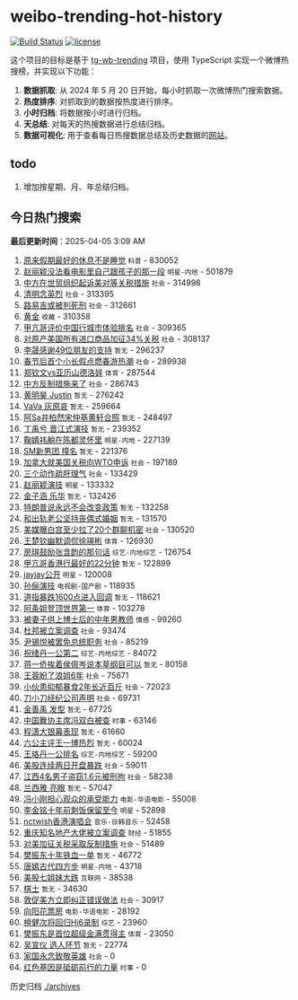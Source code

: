 # weibo-trending-hot-history

[![Build Status](https://github.com/lxw15337674/weibo-trending-hot-history/actions/workflows/nodejs.yml/badge.svg)](https://github.com/lxw15337674/weibo-trending-hot-history/actions)
[![license](https://img.shields.io/github/license/lxw15337674/weibo-trending-hot-history)](https://github.com/lxw15337674/weibo-trending-hot-history/blob/master/LICENSE)


这个项目的目标是基于 [tg-wb-trending](https://github.com/xiadd/tg-wb-trending) 项目，使用 TypeScript 实现一个微博热搜榜，并实现以下功能：

1. **数据抓取**: 从 2024 年 5 月 20 日开始，每小时抓取一次微博热门搜索数据。
2. **热度排序**: 对抓取到的数据按热度进行排序。
3. **小时归档**: 将数据按小时进行归档。
4. **天总结**: 对每天的热搜数据进行总结归档。
5. **数据可视化**: 用于查看每日热搜数据总结及历史数据的[网站](https://weibo-trending-hot-history.vercel.app/)。

## todo

1. 增加按星期、月、年总结归档。



## 今日热门搜索




































































































































































































































































































































































































































































































































































































































































































































































































































































































































































































































































































































































































































































































































































































































































































































































































































































































































































































































































































































































































































































































































































































































































































































































































































































































































































































































































































































































































































































































































































































































































































































































































































































































































































































































































































































































































































































































































































































































































































































































































































































































































































































































































































































































































































































































































































































































































































































































































































































































































































































































































































































































































































































































































































































































































































































































































































































































































































































































































































































































































































































































































































































































































































































































































































































































































































































































































































































































































































































































































































































































































































































































































































































































































































































































































































































<!-- BEGIN -->

**最后更新时间**：2025-04-05 3:09 AM
1. [原来假期最好的休息不是睡觉](https://m.weibo.cn/search?containerid=100103type%3D1%26t%3D10%26q%3D%23%E5%8E%9F%E6%9D%A5%E5%81%87%E6%9C%9F%E6%9C%80%E5%A5%BD%E7%9A%84%E4%BC%91%E6%81%AF%E4%B8%8D%E6%98%AF%E7%9D%A1%E8%A7%89%23&stream_entry_id=31&isnewpage=1&extparam=seat%3D1%26stream_entry_id%3D31%26pos%3D0%26band_rank%3D1%26realpos%3D1%26filter_type%3Drealtimehot%26c_type%3D31%26flag%3D2%26cate%3D5001%26q%3D%2523%25E5%258E%259F%25E6%259D%25A5%25E5%2581%2587%25E6%259C%259F%25E6%259C%2580%25E5%25A5%25BD%25E7%259A%2584%25E4%25BC%2591%25E6%2581%25AF%25E4%25B8%258D%25E6%2598%25AF%25E7%259D%25A1%25E8%25A7%2589%2523%26lcate%3D5001%26dgr%3D0%26display_time%3D1743784302%26pre_seqid%3D174378430198402439774152) `科普` - 830052
2. [赵丽颖没法看电影里自己跟孩子的那一段](https://m.weibo.cn/search?containerid=100103type%3D1%26t%3D10%26q%3D%23%E8%B5%B5%E4%B8%BD%E9%A2%96%E6%B2%A1%E6%B3%95%E7%9C%8B%E7%94%B5%E5%BD%B1%E9%87%8C%E8%87%AA%E5%B7%B1%E8%B7%9F%E5%AD%A9%E5%AD%90%E7%9A%84%E9%82%A3%E4%B8%80%E6%AE%B5%23&stream_entry_id=31&isnewpage=1&extparam=seat%3D1%26stream_entry_id%3D31%26pos%3D12%26band_rank%3D13%26realpos%3D13%26filter_type%3Drealtimehot%26c_type%3D31%26flag%3D1%26cate%3D5001%26q%3D%2523%25E8%25B5%25B5%25E4%25B8%25BD%25E9%25A2%2596%25E6%25B2%25A1%25E6%25B3%2595%25E7%259C%258B%25E7%2594%25B5%25E5%25BD%25B1%25E9%2587%258C%25E8%2587%25AA%25E5%25B7%25B1%25E8%25B7%259F%25E5%25AD%25A9%25E5%25AD%2590%25E7%259A%2584%25E9%2582%25A3%25E4%25B8%2580%25E6%25AE%25B5%2523%26lcate%3D5001%26dgr%3D0%26display_time%3D1743784302%26pre_seqid%3D174378430198402439774152) `明星-内地` - 501879
3. [中方在世贸组织起诉美对等关税措施](https://m.weibo.cn/search?containerid=100103type%3D1%26t%3D10%26q%3D%23%E4%B8%AD%E6%96%B9%E5%9C%A8%E4%B8%96%E8%B4%B8%E7%BB%84%E7%BB%87%E8%B5%B7%E8%AF%89%E7%BE%8E%E5%AF%B9%E7%AD%89%E5%85%B3%E7%A8%8E%E6%8E%AA%E6%96%BD%23&stream_entry_id=31&isnewpage=1&extparam=seat%3D1%26stream_entry_id%3D31%26pos%3D1%26band_rank%3D2%26realpos%3D2%26filter_type%3Drealtimehot%26c_type%3D31%26flag%3D0%26cate%3D5001%26q%3D%2523%25E4%25B8%25AD%25E6%2596%25B9%25E5%259C%25A8%25E4%25B8%2596%25E8%25B4%25B8%25E7%25BB%2584%25E7%25BB%2587%25E8%25B5%25B7%25E8%25AF%2589%25E7%25BE%258E%25E5%25AF%25B9%25E7%25AD%2589%25E5%2585%25B3%25E7%25A8%258E%25E6%258E%25AA%25E6%2596%25BD%2523%26lcate%3D5001%26dgr%3D0%26display_time%3D1743784302%26pre_seqid%3D174378430198402439774152) `社会` - 314998
4. [清明念英烈](https://m.weibo.cn/search?containerid=100103type%3D1%26t%3D10%26q%3D%23%E6%B8%85%E6%98%8E%E5%BF%B5%E8%8B%B1%E7%83%88%23&stream_entry_id=31&isnewpage=1&extparam=seat%3D1%26stream_entry_id%3D31%26pos%3D2%26band_rank%3D3%26realpos%3D3%26filter_type%3Drealtimehot%26c_type%3D31%26flag%3D0%26cate%3D5001%26q%3D%2523%25E6%25B8%2585%25E6%2598%258E%25E5%25BF%25B5%25E8%258B%25B1%25E7%2583%2588%2523%26lcate%3D5001%26dgr%3D0%26display_time%3D1743784302%26pre_seqid%3D174378430198402439774152) `社会` - 313395
5. [路易吉或被判死刑](https://m.weibo.cn/search?containerid=100103type%3D1%26t%3D10%26q%3D%23%E8%B7%AF%E6%98%93%E5%90%89%E6%88%96%E8%A2%AB%E5%88%A4%E6%AD%BB%E5%88%91%23&stream_entry_id=31&isnewpage=1&extparam=seat%3D1%26stream_entry_id%3D31%26pos%3D3%26band_rank%3D4%26realpos%3D4%26filter_type%3Drealtimehot%26c_type%3D31%26flag%3D2%26cate%3D5001%26q%3D%2523%25E8%25B7%25AF%25E6%2598%2593%25E5%2590%2589%25E6%2588%2596%25E8%25A2%25AB%25E5%2588%25A4%25E6%25AD%25BB%25E5%2588%2591%2523%26lcate%3D5001%26dgr%3D0%26display_time%3D1743784302%26pre_seqid%3D174378430198402439774152) `社会` - 312661
6. [黄金](https://m.weibo.cn/search?containerid=100103type%3D1%26t%3D10%26q%3D%E9%BB%84%E9%87%91&stream_entry_id=31&isnewpage=1&extparam=seat%3D1%26stream_entry_id%3D31%26pos%3D4%26band_rank%3D5%26realpos%3D5%26filter_type%3Drealtimehot%26c_type%3D31%26flag%3D1%26cate%3D5001%26q%3D%25E9%25BB%2584%25E9%2587%2591%26lcate%3D5001%26dgr%3D0%26display_time%3D1743784302%26pre_seqid%3D174378430198402439774152) `收藏` - 310358
7. [甲亢哥评价中国行城市体验排名](https://m.weibo.cn/search?containerid=100103type%3D1%26t%3D10%26q%3D%23%E7%94%B2%E4%BA%A2%E5%93%A5%E8%AF%84%E4%BB%B7%E4%B8%AD%E5%9B%BD%E8%A1%8C%E5%9F%8E%E5%B8%82%E4%BD%93%E9%AA%8C%E6%8E%92%E5%90%8D%23&stream_entry_id=31&isnewpage=1&extparam=seat%3D1%26stream_entry_id%3D31%26pos%3D5%26band_rank%3D6%26realpos%3D6%26filter_type%3Drealtimehot%26c_type%3D31%26flag%3D2%26cate%3D5001%26q%3D%2523%25E7%2594%25B2%25E4%25BA%25A2%25E5%2593%25A5%25E8%25AF%2584%25E4%25BB%25B7%25E4%25B8%25AD%25E5%259B%25BD%25E8%25A1%258C%25E5%259F%258E%25E5%25B8%2582%25E4%25BD%2593%25E9%25AA%258C%25E6%258E%2592%25E5%2590%258D%2523%26lcate%3D5001%26dgr%3D0%26display_time%3D1743784302%26pre_seqid%3D174378430198402439774152) `社会` - 309365
8. [对原产美国所有进口商品加征34%关税](https://m.weibo.cn/search?containerid=100103type%3D1%26t%3D10%26q%3D%23%E5%AF%B9%E5%8E%9F%E4%BA%A7%E7%BE%8E%E5%9B%BD%E6%89%80%E6%9C%89%E8%BF%9B%E5%8F%A3%E5%95%86%E5%93%81%E5%8A%A0%E5%BE%8134%25%E5%85%B3%E7%A8%8E%23&stream_entry_id=31&isnewpage=1&extparam=seat%3D1%26stream_entry_id%3D31%26pos%3D6%26band_rank%3D7%26realpos%3D7%26filter_type%3Drealtimehot%26c_type%3D31%26flag%3D16%26cate%3D5001%26q%3D%2523%25E5%25AF%25B9%25E5%258E%259F%25E4%25BA%25A7%25E7%25BE%258E%25E5%259B%25BD%25E6%2589%2580%25E6%259C%2589%25E8%25BF%259B%25E5%258F%25A3%25E5%2595%2586%25E5%2593%2581%25E5%258A%25A0%25E5%25BE%258134%2525%25E5%2585%25B3%25E7%25A8%258E%2523%26lcate%3D5001%26dgr%3D0%26display_time%3D1743784302%26pre_seqid%3D174378430198402439774152) `社会` - 308137
9. [李晟感谢49位朋友的支持](https://m.weibo.cn/search?containerid=100103type%3D1%26t%3D10%26q%3D%E6%9D%8E%E6%99%9F%E6%84%9F%E8%B0%A249%E4%BD%8D%E6%9C%8B%E5%8F%8B%E7%9A%84%E6%94%AF%E6%8C%81&stream_entry_id=31&isnewpage=1&extparam=seat%3D1%26stream_entry_id%3D31%26pos%3D7%26band_rank%3D8%26realpos%3D8%26filter_type%3Drealtimehot%26c_type%3D31%26flag%3D2%26cate%3D5001%26q%3D%25E6%259D%258E%25E6%2599%259F%25E6%2584%259F%25E8%25B0%25A249%25E4%25BD%258D%25E6%259C%258B%25E5%258F%258B%25E7%259A%2584%25E6%2594%25AF%25E6%258C%2581%26lcate%3D5001%26dgr%3D0%26display_time%3D1743784302%26pre_seqid%3D174378430198402439774152) `暂无` - 296237
10. [春节后首个小长假点燃春游热潮](https://m.weibo.cn/search?containerid=100103type%3D1%26t%3D10%26q%3D%23%E6%98%A5%E8%8A%82%E5%90%8E%E9%A6%96%E4%B8%AA%E5%B0%8F%E9%95%BF%E5%81%87%E7%82%B9%E7%87%83%E6%98%A5%E6%B8%B8%E7%83%AD%E6%BD%AE%23&stream_entry_id=31&isnewpage=1&extparam=seat%3D1%26stream_entry_id%3D31%26pos%3D8%26band_rank%3D9%26realpos%3D9%26filter_type%3Drealtimehot%26c_type%3D31%26flag%3D0%26cate%3D5001%26q%3D%2523%25E6%2598%25A5%25E8%258A%2582%25E5%2590%258E%25E9%25A6%2596%25E4%25B8%25AA%25E5%25B0%258F%25E9%2595%25BF%25E5%2581%2587%25E7%2582%25B9%25E7%2587%2583%25E6%2598%25A5%25E6%25B8%25B8%25E7%2583%25AD%25E6%25BD%25AE%2523%26lcate%3D5001%26dgr%3D0%26display_time%3D1743784302%26pre_seqid%3D174378430198402439774152) `社会` - 289938
11. [郑钦文vs亚历山德洛娃](https://m.weibo.cn/search?containerid=100103type%3D1%26t%3D10%26q%3D%23%E9%83%91%E9%92%A6%E6%96%87vs%E4%BA%9A%E5%8E%86%E5%B1%B1%E5%BE%B7%E6%B4%9B%E5%A8%83%23&stream_entry_id=31&isnewpage=1&extparam=seat%3D1%26stream_entry_id%3D31%26pos%3D9%26band_rank%3D10%26realpos%3D10%26filter_type%3Drealtimehot%26c_type%3D31%26flag%3D1%26cate%3D5001%26q%3D%2523%25E9%2583%2591%25E9%2592%25A6%25E6%2596%2587vs%25E4%25BA%259A%25E5%258E%2586%25E5%25B1%25B1%25E5%25BE%25B7%25E6%25B4%259B%25E5%25A8%2583%2523%26lcate%3D5001%26dgr%3D0%26display_time%3D1743784302%26pre_seqid%3D174378430198402439774152) `体育` - 287544
12. [中方反制措施来了](https://m.weibo.cn/search?containerid=100103type%3D1%26t%3D10%26q%3D%23%E4%B8%AD%E6%96%B9%E5%8F%8D%E5%88%B6%E6%8E%AA%E6%96%BD%E6%9D%A5%E4%BA%86%23&stream_entry_id=31&isnewpage=1&extparam=seat%3D1%26stream_entry_id%3D31%26pos%3D10%26band_rank%3D11%26realpos%3D11%26filter_type%3Drealtimehot%26c_type%3D31%26flag%3D0%26cate%3D5001%26q%3D%2523%25E4%25B8%25AD%25E6%2596%25B9%25E5%258F%258D%25E5%2588%25B6%25E6%258E%25AA%25E6%2596%25BD%25E6%259D%25A5%25E4%25BA%2586%2523%26lcate%3D5001%26dgr%3D0%26display_time%3D1743784302%26pre_seqid%3D174378430198402439774152) `社会` - 286743
13. [黄明昊 Justin](https://m.weibo.cn/search?containerid=100103type%3D1%26t%3D10%26q%3D%E9%BB%84%E6%98%8E%E6%98%8A+Justin&stream_entry_id=31&isnewpage=1&extparam=seat%3D1%26stream_entry_id%3D31%26pos%3D11%26band_rank%3D12%26realpos%3D12%26filter_type%3Drealtimehot%26c_type%3D31%26flag%3D2%26cate%3D5001%26q%3D%25E9%25BB%2584%25E6%2598%258E%25E6%2598%258A%2520Justin%26lcate%3D5001%26dgr%3D0%26display_time%3D1743784302%26pre_seqid%3D174378430198402439774152) `暂无` - 276242
14. [VaVa 灰原哀](https://m.weibo.cn/search?containerid=100103type%3D1%26t%3D10%26q%3DVaVa+%E7%81%B0%E5%8E%9F%E5%93%80&stream_entry_id=31&isnewpage=1&extparam=seat%3D1%26stream_entry_id%3D31%26pos%3D13%26band_rank%3D14%26realpos%3D14%26filter_type%3Drealtimehot%26c_type%3D31%26flag%3D2%26cate%3D5001%26q%3DVaVa%2520%25E7%2581%25B0%25E5%258E%259F%25E5%2593%2580%26lcate%3D5001%26dgr%3D0%26display_time%3D1743784302%26pre_seqid%3D174378430198402439774152) `暂无` - 259664
15. [阿Sa井柏然宋仲基黄轩合照](https://m.weibo.cn/search?containerid=100103type%3D1%26t%3D10%26q%3D%E9%98%BFSa%E4%BA%95%E6%9F%8F%E7%84%B6%E5%AE%8B%E4%BB%B2%E5%9F%BA%E9%BB%84%E8%BD%A9%E5%90%88%E7%85%A7&stream_entry_id=31&isnewpage=1&extparam=seat%3D1%26stream_entry_id%3D31%26pos%3D14%26band_rank%3D15%26realpos%3D15%26filter_type%3Drealtimehot%26c_type%3D31%26flag%3D2%26cate%3D5001%26q%3D%25E9%2598%25BFSa%25E4%25BA%2595%25E6%259F%258F%25E7%2584%25B6%25E5%25AE%258B%25E4%25BB%25B2%25E5%259F%25BA%25E9%25BB%2584%25E8%25BD%25A9%25E5%2590%2588%25E7%2585%25A7%26lcate%3D5001%26dgr%3D0%26display_time%3D1743784302%26pre_seqid%3D174378430198402439774152) `暂无` - 248497
16. [丁禹兮 晋江式演技](https://m.weibo.cn/search?containerid=100103type%3D1%26t%3D10%26q%3D%E4%B8%81%E7%A6%B9%E5%85%AE+%E6%99%8B%E6%B1%9F%E5%BC%8F%E6%BC%94%E6%8A%80&stream_entry_id=31&isnewpage=1&extparam=seat%3D1%26stream_entry_id%3D31%26pos%3D15%26band_rank%3D16%26realpos%3D16%26filter_type%3Drealtimehot%26c_type%3D31%26flag%3D0%26cate%3D5001%26q%3D%25E4%25B8%2581%25E7%25A6%25B9%25E5%2585%25AE%2520%25E6%2599%258B%25E6%25B1%259F%25E5%25BC%258F%25E6%25BC%2594%25E6%258A%2580%26lcate%3D5001%26dgr%3D0%26display_time%3D1743784302%26pre_seqid%3D174378430198402439774152) `暂无` - 239352
17. [鞠婧祎躺在陈都灵怀里](https://m.weibo.cn/search?containerid=100103type%3D1%26t%3D10%26q%3D%23%E9%9E%A0%E5%A9%A7%E7%A5%8E%E8%BA%BA%E5%9C%A8%E9%99%88%E9%83%BD%E7%81%B5%E6%80%80%E9%87%8C%23&stream_entry_id=31&isnewpage=1&extparam=seat%3D1%26stream_entry_id%3D31%26pos%3D16%26band_rank%3D17%26realpos%3D17%26filter_type%3Drealtimehot%26c_type%3D31%26flag%3D0%26cate%3D5001%26q%3D%2523%25E9%259E%25A0%25E5%25A9%25A7%25E7%25A5%258E%25E8%25BA%25BA%25E5%259C%25A8%25E9%2599%2588%25E9%2583%25BD%25E7%2581%25B5%25E6%2580%2580%25E9%2587%258C%2523%26lcate%3D5001%26dgr%3D0%26display_time%3D1743784302%26pre_seqid%3D174378430198402439774152) `明星-内地` - 227139
18. [SM新男团 撞名](https://m.weibo.cn/search?containerid=100103type%3D1%26t%3D10%26q%3DSM%E6%96%B0%E7%94%B7%E5%9B%A2+%E6%92%9E%E5%90%8D&stream_entry_id=31&isnewpage=1&extparam=seat%3D1%26stream_entry_id%3D31%26pos%3D17%26band_rank%3D18%26realpos%3D18%26filter_type%3Drealtimehot%26c_type%3D31%26flag%3D0%26cate%3D5001%26q%3DSM%25E6%2596%25B0%25E7%2594%25B7%25E5%259B%25A2%2520%25E6%2592%259E%25E5%2590%258D%26lcate%3D5001%26dgr%3D0%26display_time%3D1743784302%26pre_seqid%3D174378430198402439774152) `暂无` - 221376
19. [加拿大就美国关税向WTO申诉](https://m.weibo.cn/search?containerid=100103type%3D1%26t%3D10%26q%3D%23%E5%8A%A0%E6%8B%BF%E5%A4%A7%E5%B0%B1%E7%BE%8E%E5%9B%BD%E5%85%B3%E7%A8%8E%E5%90%91WTO%E7%94%B3%E8%AF%89%23&stream_entry_id=31&isnewpage=1&extparam=seat%3D1%26stream_entry_id%3D31%26pos%3D18%26band_rank%3D19%26realpos%3D19%26filter_type%3Drealtimehot%26c_type%3D31%26flag%3D1%26cate%3D5001%26q%3D%2523%25E5%258A%25A0%25E6%258B%25BF%25E5%25A4%25A7%25E5%25B0%25B1%25E7%25BE%258E%25E5%259B%25BD%25E5%2585%25B3%25E7%25A8%258E%25E5%2590%2591WTO%25E7%2594%25B3%25E8%25AF%2589%2523%26lcate%3D5001%26dgr%3D0%26display_time%3D1743784302%26pre_seqid%3D174378430198402439774152) `社会` - 197189
20. [三个动作疏肝理气](https://m.weibo.cn/search?containerid=100103type%3D1%26t%3D10%26q%3D%23%E4%B8%89%E4%B8%AA%E5%8A%A8%E4%BD%9C%E7%96%8F%E8%82%9D%E7%90%86%E6%B0%94%23&stream_entry_id=31&isnewpage=1&extparam=seat%3D1%26stream_entry_id%3D31%26pos%3D19%26band_rank%3D20%26realpos%3D20%26filter_type%3Drealtimehot%26c_type%3D31%26flag%3D1%26cate%3D5001%26q%3D%2523%25E4%25B8%2589%25E4%25B8%25AA%25E5%258A%25A8%25E4%25BD%259C%25E7%2596%258F%25E8%2582%259D%25E7%2590%2586%25E6%25B0%2594%2523%26lcate%3D5001%26dgr%3D0%26display_time%3D1743784302%26pre_seqid%3D174378430198402439774152) `社会` - 133429
21. [赵丽颖演技](https://m.weibo.cn/search?containerid=100103type%3D1%26t%3D10%26q%3D%E8%B5%B5%E4%B8%BD%E9%A2%96%E6%BC%94%E6%8A%80&stream_entry_id=31&isnewpage=1&extparam=seat%3D1%26stream_entry_id%3D31%26pos%3D20%26band_rank%3D21%26realpos%3D21%26filter_type%3Drealtimehot%26c_type%3D31%26flag%3D0%26cate%3D5001%26q%3D%25E8%25B5%25B5%25E4%25B8%25BD%25E9%25A2%2596%25E6%25BC%2594%25E6%258A%2580%26lcate%3D5001%26dgr%3D0%26display_time%3D1743784302%26pre_seqid%3D174378430198402439774152) `明星` - 133332
22. [金子涵 乐华](https://m.weibo.cn/search?containerid=100103type%3D1%26t%3D10%26q%3D%E9%87%91%E5%AD%90%E6%B6%B5+%E4%B9%90%E5%8D%8E&stream_entry_id=31&isnewpage=1&extparam=seat%3D1%26stream_entry_id%3D31%26pos%3D21%26band_rank%3D22%26realpos%3D22%26filter_type%3Drealtimehot%26c_type%3D31%26flag%3D0%26cate%3D5001%26q%3D%25E9%2587%2591%25E5%25AD%2590%25E6%25B6%25B5%2520%25E4%25B9%2590%25E5%258D%258E%26lcate%3D5001%26dgr%3D0%26display_time%3D1743784302%26pre_seqid%3D174378430198402439774152) `暂无` - 132426
23. [特朗普说永远不会改变政策](https://m.weibo.cn/search?containerid=100103type%3D1%26t%3D10%26q%3D%23%E7%89%B9%E6%9C%97%E6%99%AE%E8%AF%B4%E6%B0%B8%E8%BF%9C%E4%B8%8D%E4%BC%9A%E6%94%B9%E5%8F%98%E6%94%BF%E7%AD%96%23&stream_entry_id=31&isnewpage=1&extparam=seat%3D1%26stream_entry_id%3D31%26pos%3D30%26band_rank%3D31%26realpos%3D31%26filter_type%3Drealtimehot%26c_type%3D31%26flag%3D1%26cate%3D5001%26q%3D%2523%25E7%2589%25B9%25E6%259C%2597%25E6%2599%25AE%25E8%25AF%25B4%25E6%25B0%25B8%25E8%25BF%259C%25E4%25B8%258D%25E4%25BC%259A%25E6%2594%25B9%25E5%258F%2598%25E6%2594%25BF%25E7%25AD%2596%2523%26lcate%3D5001%26dgr%3D0%26display_time%3D1743784302%26pre_seqid%3D174378430198402439774152) `暂无` - 132258
24. [和出轨老公坚持丧偶式婚姻](https://m.weibo.cn/search?containerid=100103type%3D1%26t%3D10%26q%3D%E5%92%8C%E5%87%BA%E8%BD%A8%E8%80%81%E5%85%AC%E5%9D%9A%E6%8C%81%E4%B8%A7%E5%81%B6%E5%BC%8F%E5%A9%9A%E5%A7%BB&stream_entry_id=31&isnewpage=1&extparam=seat%3D1%26stream_entry_id%3D31%26pos%3D22%26band_rank%3D23%26realpos%3D23%26filter_type%3Drealtimehot%26c_type%3D31%26flag%3D2%26cate%3D5001%26q%3D%25E5%2592%258C%25E5%2587%25BA%25E8%25BD%25A8%25E8%2580%2581%25E5%2585%25AC%25E5%259D%259A%25E6%258C%2581%25E4%25B8%25A7%25E5%2581%25B6%25E5%25BC%258F%25E5%25A9%259A%25E5%25A7%25BB%26lcate%3D5001%26dgr%3D0%26display_time%3D1743784302%26pre_seqid%3D174378430198402439774152) `暂无` - 131570
25. [美媒曝白宫至少拉了20个群聊机密](https://m.weibo.cn/search?containerid=100103type%3D1%26t%3D10%26q%3D%23%E7%BE%8E%E5%AA%92%E6%9B%9D%E7%99%BD%E5%AE%AB%E8%87%B3%E5%B0%91%E6%8B%89%E4%BA%8620%E4%B8%AA%E7%BE%A4%E8%81%8A%E6%9C%BA%E5%AF%86%23&stream_entry_id=31&isnewpage=1&extparam=seat%3D1%26stream_entry_id%3D31%26pos%3D23%26band_rank%3D24%26realpos%3D24%26filter_type%3Drealtimehot%26c_type%3D31%26flag%3D0%26cate%3D5001%26q%3D%2523%25E7%25BE%258E%25E5%25AA%2592%25E6%259B%259D%25E7%2599%25BD%25E5%25AE%25AB%25E8%2587%25B3%25E5%25B0%2591%25E6%258B%2589%25E4%25BA%258620%25E4%25B8%25AA%25E7%25BE%25A4%25E8%2581%258A%25E6%259C%25BA%25E5%25AF%2586%2523%26lcate%3D5001%26dgr%3D0%26display_time%3D1743784302%26pre_seqid%3D174378430198402439774152) `社会` - 130520
26. [王楚钦幽默调侃徐瑛彬](https://m.weibo.cn/search?containerid=100103type%3D1%26t%3D10%26q%3D%23%E7%8E%8B%E6%A5%9A%E9%92%A6%E5%B9%BD%E9%BB%98%E8%B0%83%E4%BE%83%E5%BE%90%E7%91%9B%E5%BD%AC%23&stream_entry_id=31&isnewpage=1&extparam=seat%3D1%26stream_entry_id%3D31%26pos%3D24%26band_rank%3D25%26realpos%3D25%26filter_type%3Drealtimehot%26c_type%3D31%26flag%3D1%26cate%3D5001%26q%3D%2523%25E7%258E%258B%25E6%25A5%259A%25E9%2592%25A6%25E5%25B9%25BD%25E9%25BB%2598%25E8%25B0%2583%25E4%25BE%2583%25E5%25BE%2590%25E7%2591%259B%25E5%25BD%25AC%2523%26lcate%3D5001%26dgr%3D0%26display_time%3D1743784302%26pre_seqid%3D174378430198402439774152) `体育` - 126930
27. [房琪鼓励张含韵的那句话](https://m.weibo.cn/search?containerid=100103type%3D1%26t%3D10%26q%3D%23%E6%88%BF%E7%90%AA%E9%BC%93%E5%8A%B1%E5%BC%A0%E5%90%AB%E9%9F%B5%E7%9A%84%E9%82%A3%E5%8F%A5%E8%AF%9D%23&stream_entry_id=31&isnewpage=1&extparam=seat%3D1%26stream_entry_id%3D31%26pos%3D25%26band_rank%3D26%26realpos%3D26%26filter_type%3Drealtimehot%26c_type%3D31%26flag%3D0%26cate%3D5001%26q%3D%2523%25E6%2588%25BF%25E7%2590%25AA%25E9%25BC%2593%25E5%258A%25B1%25E5%25BC%25A0%25E5%2590%25AB%25E9%259F%25B5%25E7%259A%2584%25E9%2582%25A3%25E5%258F%25A5%25E8%25AF%259D%2523%26lcate%3D5001%26dgr%3D0%26display_time%3D1743784302%26pre_seqid%3D174378430198402439774152) `综艺-内地综艺` - 126754
28. [甲亢哥香港行最好的22分钟](https://m.weibo.cn/search?containerid=100103type%3D1%26t%3D10%26q%3D%E7%94%B2%E4%BA%A2%E5%93%A5%E9%A6%99%E6%B8%AF%E8%A1%8C%E6%9C%80%E5%A5%BD%E7%9A%8422%E5%88%86%E9%92%9F&stream_entry_id=31&isnewpage=1&extparam=seat%3D1%26stream_entry_id%3D31%26pos%3D26%26band_rank%3D27%26realpos%3D27%26filter_type%3Drealtimehot%26c_type%3D31%26flag%3D0%26cate%3D5001%26q%3D%25E7%2594%25B2%25E4%25BA%25A2%25E5%2593%25A5%25E9%25A6%2599%25E6%25B8%25AF%25E8%25A1%258C%25E6%259C%2580%25E5%25A5%25BD%25E7%259A%258422%25E5%2588%2586%25E9%2592%259F%26lcate%3D5001%26dgr%3D0%26display_time%3D1743784302%26pre_seqid%3D174378430198402439774152) `暂无` - 122899
29. [jayjay公开](https://m.weibo.cn/search?containerid=100103type%3D1%26t%3D10%26q%3D%23jayjay%E5%85%AC%E5%BC%80%23&stream_entry_id=31&isnewpage=1&extparam=seat%3D1%26stream_entry_id%3D31%26pos%3D27%26band_rank%3D28%26realpos%3D28%26filter_type%3Drealtimehot%26c_type%3D31%26flag%3D0%26cate%3D5001%26q%3D%2523jayjay%25E5%2585%25AC%25E5%25BC%2580%2523%26lcate%3D5001%26dgr%3D0%26display_time%3D1743784302%26pre_seqid%3D174378430198402439774152) `明星` - 120008
30. [孙俪演技](https://m.weibo.cn/search?containerid=100103type%3D1%26t%3D10%26q%3D%E5%AD%99%E4%BF%AA%E6%BC%94%E6%8A%80&stream_entry_id=31&isnewpage=1&extparam=seat%3D1%26stream_entry_id%3D31%26pos%3D28%26band_rank%3D29%26realpos%3D29%26filter_type%3Drealtimehot%26c_type%3D31%26flag%3D0%26cate%3D5001%26q%3D%25E5%25AD%2599%25E4%25BF%25AA%25E6%25BC%2594%25E6%258A%2580%26lcate%3D5001%26dgr%3D0%26display_time%3D1743784302%26pre_seqid%3D174378430198402439774152) `电视剧-国产剧` - 118935
31. [道指暴跌1600点进入回调](https://m.weibo.cn/search?containerid=100103type%3D1%26t%3D10%26q%3D%E9%81%93%E6%8C%87%E6%9A%B4%E8%B7%8C1600%E7%82%B9%E8%BF%9B%E5%85%A5%E5%9B%9E%E8%B0%83&stream_entry_id=31&isnewpage=1&extparam=seat%3D1%26stream_entry_id%3D31%26pos%3D29%26band_rank%3D30%26realpos%3D30%26filter_type%3Drealtimehot%26c_type%3D31%26flag%3D1%26cate%3D5001%26q%3D%25E9%2581%2593%25E6%258C%2587%25E6%259A%25B4%25E8%25B7%258C1600%25E7%2582%25B9%25E8%25BF%259B%25E5%2585%25A5%25E5%259B%259E%25E8%25B0%2583%26lcate%3D5001%26dgr%3D0%26display_time%3D1743784302%26pre_seqid%3D174378430198402439774152) `暂无` - 118621
32. [阿条姐登顶世界第一](https://m.weibo.cn/search?containerid=100103type%3D1%26t%3D10%26q%3D%23%E9%98%BF%E6%9D%A1%E5%A7%90%E7%99%BB%E9%A1%B6%E4%B8%96%E7%95%8C%E7%AC%AC%E4%B8%80%23&stream_entry_id=31&isnewpage=1&extparam=seat%3D1%26stream_entry_id%3D31%26pos%3D31%26band_rank%3D32%26realpos%3D32%26filter_type%3Drealtimehot%26c_type%3D31%26flag%3D0%26cate%3D5001%26q%3D%2523%25E9%2598%25BF%25E6%259D%25A1%25E5%25A7%2590%25E7%2599%25BB%25E9%25A1%25B6%25E4%25B8%2596%25E7%2595%258C%25E7%25AC%25AC%25E4%25B8%2580%2523%26lcate%3D5001%26dgr%3D0%26display_time%3D1743784302%26pre_seqid%3D174378430198402439774152) `体育` - 103278
33. [被妻子供上博士后的中年男教师](https://m.weibo.cn/search?containerid=100103type%3D1%26t%3D10%26q%3D%23%E8%A2%AB%E5%A6%BB%E5%AD%90%E4%BE%9B%E4%B8%8A%E5%8D%9A%E5%A3%AB%E5%90%8E%E7%9A%84%E4%B8%AD%E5%B9%B4%E7%94%B7%E6%95%99%E5%B8%88%23&stream_entry_id=31&isnewpage=1&extparam=seat%3D1%26stream_entry_id%3D31%26pos%3D32%26band_rank%3D33%26realpos%3D33%26filter_type%3Drealtimehot%26c_type%3D31%26flag%3D0%26cate%3D5001%26q%3D%2523%25E8%25A2%25AB%25E5%25A6%25BB%25E5%25AD%2590%25E4%25BE%259B%25E4%25B8%258A%25E5%258D%259A%25E5%25A3%25AB%25E5%2590%258E%25E7%259A%2584%25E4%25B8%25AD%25E5%25B9%25B4%25E7%2594%25B7%25E6%2595%2599%25E5%25B8%2588%2523%26lcate%3D5001%26dgr%3D0%26display_time%3D1743784302%26pre_seqid%3D174378430198402439774152) `情感` - 99260
34. [杜邦被立案调查](https://m.weibo.cn/search?containerid=100103type%3D1%26t%3D10%26q%3D%23%E6%9D%9C%E9%82%A6%E8%A2%AB%E7%AB%8B%E6%A1%88%E8%B0%83%E6%9F%A5%23&stream_entry_id=31&isnewpage=1&extparam=seat%3D1%26stream_entry_id%3D31%26pos%3D33%26band_rank%3D34%26realpos%3D34%26filter_type%3Drealtimehot%26c_type%3D31%26flag%3D0%26cate%3D5001%26q%3D%2523%25E6%259D%259C%25E9%2582%25A6%25E8%25A2%25AB%25E7%25AB%258B%25E6%25A1%2588%25E8%25B0%2583%25E6%259F%25A5%2523%26lcate%3D5001%26dgr%3D0%26display_time%3D1743784302%26pre_seqid%3D174378430198402439774152) `社会` - 93474
35. [尹锡悦被罢免总统职务](https://m.weibo.cn/search?containerid=100103type%3D1%26t%3D10%26q%3D%23%E5%B0%B9%E9%94%A1%E6%82%A6%E8%A2%AB%E7%BD%A2%E5%85%8D%E6%80%BB%E7%BB%9F%E8%81%8C%E5%8A%A1%23&stream_entry_id=31&isnewpage=1&extparam=seat%3D1%26stream_entry_id%3D31%26pos%3D34%26band_rank%3D35%26realpos%3D35%26filter_type%3Drealtimehot%26c_type%3D31%26flag%3D0%26cate%3D5001%26q%3D%2523%25E5%25B0%25B9%25E9%2594%25A1%25E6%2582%25A6%25E8%25A2%25AB%25E7%25BD%25A2%25E5%2585%258D%25E6%2580%25BB%25E7%25BB%259F%25E8%2581%258C%25E5%258A%25A1%2523%26lcate%3D5001%26dgr%3D0%26display_time%3D1743784302%26pre_seqid%3D174378430198402439774152) `社会` - 85219
36. [祝绪丹一公第二](https://m.weibo.cn/search?containerid=100103type%3D1%26t%3D10%26q%3D%23%E7%A5%9D%E7%BB%AA%E4%B8%B9%E4%B8%80%E5%85%AC%E7%AC%AC%E4%BA%8C%23&stream_entry_id=31&isnewpage=1&extparam=seat%3D1%26stream_entry_id%3D31%26pos%3D35%26band_rank%3D36%26realpos%3D36%26filter_type%3Drealtimehot%26c_type%3D31%26flag%3D0%26cate%3D5001%26q%3D%2523%25E7%25A5%259D%25E7%25BB%25AA%25E4%25B8%25B9%25E4%25B8%2580%25E5%2585%25AC%25E7%25AC%25AC%25E4%25BA%258C%2523%26lcate%3D5001%26dgr%3D0%26display_time%3D1743784302%26pre_seqid%3D174378430198402439774152) `综艺-内地综艺` - 84072
37. [蒋一侨挨着侯佩岑说本草纲目可以](https://m.weibo.cn/search?containerid=100103type%3D1%26t%3D10%26q%3D%E8%92%8B%E4%B8%80%E4%BE%A8%E6%8C%A8%E7%9D%80%E4%BE%AF%E4%BD%A9%E5%B2%91%E8%AF%B4%E6%9C%AC%E8%8D%89%E7%BA%B2%E7%9B%AE%E5%8F%AF%E4%BB%A5&stream_entry_id=31&isnewpage=1&extparam=seat%3D1%26stream_entry_id%3D31%26pos%3D36%26band_rank%3D37%26realpos%3D37%26filter_type%3Drealtimehot%26c_type%3D31%26flag%3D1%26cate%3D5001%26q%3D%25E8%2592%258B%25E4%25B8%2580%25E4%25BE%25A8%25E6%258C%25A8%25E7%259D%2580%25E4%25BE%25AF%25E4%25BD%25A9%25E5%25B2%2591%25E8%25AF%25B4%25E6%259C%25AC%25E8%258D%2589%25E7%25BA%25B2%25E7%259B%25AE%25E5%258F%25AF%25E4%25BB%25A5%26lcate%3D5001%26dgr%3D0%26display_time%3D1743784302%26pre_seqid%3D174378430198402439774152) `暂无` - 80158
38. [王蓉盼了浪姐6年](https://m.weibo.cn/search?containerid=100103type%3D1%26t%3D10%26q%3D%23%E7%8E%8B%E8%93%89%E7%9B%BC%E4%BA%86%E6%B5%AA%E5%A7%906%E5%B9%B4%23&stream_entry_id=31&isnewpage=1&extparam=seat%3D1%26cate%3D5001%26band_rank%3D47%26stream_entry_id%3D31%26flag%3D1%26pos%3D46%26q%3D%2523%25E7%258E%258B%25E8%2593%2589%25E7%259B%25BC%25E4%25BA%2586%25E6%25B5%25AA%25E5%25A7%25906%25E5%25B9%25B4%2523%26dgr%3D0%26filter_type%3Drealtimehot%26c_type%3D31%26realpos%3D47%26lcate%3D5001%26display_time%3D1743787399%26pre_seqid%3D17437873990890344608006) `社会` - 75671
39. [小伙患抑郁暴食2年长近百斤](https://m.weibo.cn/search?containerid=100103type%3D1%26t%3D10%26q%3D%23%E5%B0%8F%E4%BC%99%E6%82%A3%E6%8A%91%E9%83%81%E6%9A%B4%E9%A3%9F2%E5%B9%B4%E9%95%BF%E8%BF%91%E7%99%BE%E6%96%A4%23&stream_entry_id=31&isnewpage=1&extparam=seat%3D1%26stream_entry_id%3D31%26pos%3D37%26band_rank%3D38%26realpos%3D38%26filter_type%3Drealtimehot%26c_type%3D31%26flag%3D0%26cate%3D5001%26q%3D%2523%25E5%25B0%258F%25E4%25BC%2599%25E6%2582%25A3%25E6%258A%2591%25E9%2583%2581%25E6%259A%25B4%25E9%25A3%259F2%25E5%25B9%25B4%25E9%2595%25BF%25E8%25BF%2591%25E7%2599%25BE%25E6%2596%25A4%2523%26lcate%3D5001%26dgr%3D0%26display_time%3D1743784302%26pre_seqid%3D174378430198402439774152) `社会` - 72023
40. [刀小刀经纪公司声明](https://m.weibo.cn/search?containerid=100103type%3D1%26t%3D10%26q%3D%23%E5%88%80%E5%B0%8F%E5%88%80%E7%BB%8F%E7%BA%AA%E5%85%AC%E5%8F%B8%E5%A3%B0%E6%98%8E%23&stream_entry_id=31&isnewpage=1&extparam=seat%3D1%26stream_entry_id%3D31%26pos%3D38%26band_rank%3D39%26realpos%3D39%26filter_type%3Drealtimehot%26c_type%3D31%26flag%3D0%26cate%3D5001%26q%3D%2523%25E5%2588%2580%25E5%25B0%258F%25E5%2588%2580%25E7%25BB%258F%25E7%25BA%25AA%25E5%2585%25AC%25E5%258F%25B8%25E5%25A3%25B0%25E6%2598%258E%2523%26lcate%3D5001%26dgr%3D0%26display_time%3D1743784302%26pre_seqid%3D174378430198402439774152) `社会` - 69731
41. [金善禹 发型](https://m.weibo.cn/search?containerid=100103type%3D1%26t%3D10%26q%3D%E9%87%91%E5%96%84%E7%A6%B9+%E5%8F%91%E5%9E%8B&stream_entry_id=31&isnewpage=1&extparam=seat%3D1%26stream_entry_id%3D31%26pos%3D39%26band_rank%3D40%26realpos%3D40%26filter_type%3Drealtimehot%26c_type%3D31%26flag%3D0%26cate%3D5001%26q%3D%25E9%2587%2591%25E5%2596%2584%25E7%25A6%25B9%2520%25E5%258F%2591%25E5%259E%258B%26lcate%3D5001%26dgr%3D0%26display_time%3D1743784302%26pre_seqid%3D174378430198402439774152) `暂无` - 67725
42. [中国舞协主席冯双白被查](https://m.weibo.cn/search?containerid=100103type%3D1%26t%3D10%26q%3D%23%E4%B8%AD%E5%9B%BD%E8%88%9E%E5%8D%8F%E4%B8%BB%E5%B8%AD%E5%86%AF%E5%8F%8C%E7%99%BD%E8%A2%AB%E6%9F%A5%23&stream_entry_id=31&isnewpage=1&extparam=seat%3D1%26stream_entry_id%3D31%26pos%3D40%26band_rank%3D41%26realpos%3D41%26filter_type%3Drealtimehot%26c_type%3D31%26flag%3D1%26cate%3D5001%26q%3D%2523%25E4%25B8%25AD%25E5%259B%25BD%25E8%2588%259E%25E5%258D%258F%25E4%25B8%25BB%25E5%25B8%25AD%25E5%2586%25AF%25E5%258F%258C%25E7%2599%25BD%25E8%25A2%25AB%25E6%259F%25A5%2523%26lcate%3D5001%26dgr%3D0%26display_time%3D1743784302%26pre_seqid%3D174378430198402439774152) `时事` - 63146
43. [程潇大银幕表现](https://m.weibo.cn/search?containerid=100103type%3D1%26t%3D10%26q%3D%E7%A8%8B%E6%BD%87%E5%A4%A7%E9%93%B6%E5%B9%95%E8%A1%A8%E7%8E%B0&stream_entry_id=31&isnewpage=1&extparam=seat%3D1%26cate%3D5001%26band_rank%3D30%26stream_entry_id%3D31%26flag%3D0%26pos%3D29%26q%3D%25E7%25A8%258B%25E6%25BD%2587%25E5%25A4%25A7%25E9%2593%25B6%25E5%25B9%2595%25E8%25A1%25A8%25E7%258E%25B0%26dgr%3D0%26filter_type%3Drealtimehot%26c_type%3D31%26realpos%3D30%26lcate%3D5001%26display_time%3D1743787399%26pre_seqid%3D17437873990890344608006) `暂无` - 61660
44. [六公主评王一博热烈](https://m.weibo.cn/search?containerid=100103type%3D1%26t%3D10%26q%3D%23%E5%85%AD%E5%85%AC%E4%B8%BB%E8%AF%84%E7%8E%8B%E4%B8%80%E5%8D%9A%E7%83%AD%E7%83%88%23&stream_entry_id=31&isnewpage=1&extparam=seat%3D1%26stream_entry_id%3D31%26pos%3D41%26band_rank%3D42%26realpos%3D42%26filter_type%3Drealtimehot%26c_type%3D31%26flag%3D1%26cate%3D5001%26q%3D%2523%25E5%2585%25AD%25E5%2585%25AC%25E4%25B8%25BB%25E8%25AF%2584%25E7%258E%258B%25E4%25B8%2580%25E5%258D%259A%25E7%2583%25AD%25E7%2583%2588%2523%26lcate%3D5001%26dgr%3D0%26display_time%3D1743784302%26pre_seqid%3D174378430198402439774152) `暂无` - 60024
45. [王珞丹一公排名](https://m.weibo.cn/search?containerid=100103type%3D1%26t%3D10%26q%3D%23%E7%8E%8B%E7%8F%9E%E4%B8%B9%E4%B8%80%E5%85%AC%E6%8E%92%E5%90%8D%23&stream_entry_id=31&isnewpage=1&extparam=seat%3D1%26cate%3D5001%26band_rank%3D32%26stream_entry_id%3D31%26flag%3D1%26pos%3D31%26q%3D%2523%25E7%258E%258B%25E7%258F%259E%25E4%25B8%25B9%25E4%25B8%2580%25E5%2585%25AC%25E6%258E%2592%25E5%2590%258D%2523%26dgr%3D0%26filter_type%3Drealtimehot%26c_type%3D31%26realpos%3D32%26lcate%3D5001%26display_time%3D1743787399%26pre_seqid%3D17437873990890344608006) `综艺-内地综艺` - 59200
46. [美股连续两日开盘暴跌](https://m.weibo.cn/search?containerid=100103type%3D1%26t%3D10%26q%3D%23%E7%BE%8E%E8%82%A1%E8%BF%9E%E7%BB%AD%E4%B8%A4%E6%97%A5%E5%BC%80%E7%9B%98%E6%9A%B4%E8%B7%8C%23&stream_entry_id=31&isnewpage=1&extparam=seat%3D1%26stream_entry_id%3D31%26pos%3D42%26band_rank%3D43%26realpos%3D43%26filter_type%3Drealtimehot%26c_type%3D31%26flag%3D1%26cate%3D5001%26q%3D%2523%25E7%25BE%258E%25E8%2582%25A1%25E8%25BF%259E%25E7%25BB%25AD%25E4%25B8%25A4%25E6%2597%25A5%25E5%25BC%2580%25E7%259B%2598%25E6%259A%25B4%25E8%25B7%258C%2523%26lcate%3D5001%26dgr%3D0%26display_time%3D1743784302%26pre_seqid%3D174378430198402439774152) `社会` - 59011
47. [江西4名男子盗窃1.6元被刑拘](https://m.weibo.cn/search?containerid=100103type%3D1%26t%3D10%26q%3D%23%E6%B1%9F%E8%A5%BF4%E5%90%8D%E7%94%B7%E5%AD%90%E7%9B%97%E7%AA%831.6%E5%85%83%E8%A2%AB%E5%88%91%E6%8B%98%23&stream_entry_id=31&isnewpage=1&extparam=seat%3D1%26stream_entry_id%3D31%26pos%3D43%26band_rank%3D44%26realpos%3D44%26filter_type%3Drealtimehot%26c_type%3D31%26flag%3D0%26cate%3D5001%26q%3D%2523%25E6%25B1%259F%25E8%25A5%25BF4%25E5%2590%258D%25E7%2594%25B7%25E5%25AD%2590%25E7%259B%2597%25E7%25AA%25831.6%25E5%2585%2583%25E8%25A2%25AB%25E5%2588%2591%25E6%258B%2598%2523%26lcate%3D5001%26dgr%3D0%26display_time%3D1743784302%26pre_seqid%3D174378430198402439774152) `社会` - 58238
48. [兰西雅 亮眼](https://m.weibo.cn/search?containerid=100103type%3D1%26t%3D10%26q%3D%E5%85%B0%E8%A5%BF%E9%9B%85+%E4%BA%AE%E7%9C%BC&stream_entry_id=31&isnewpage=1&extparam=seat%3D1%26stream_entry_id%3D31%26pos%3D44%26band_rank%3D45%26realpos%3D45%26filter_type%3Drealtimehot%26c_type%3D31%26flag%3D1%26cate%3D5001%26q%3D%25E5%2585%25B0%25E8%25A5%25BF%25E9%259B%2585%2520%25E4%25BA%25AE%25E7%259C%25BC%26lcate%3D5001%26dgr%3D0%26display_time%3D1743784302%26pre_seqid%3D174378430198402439774152) `暂无` - 57047
49. [冯小刚担心观众的承受能力](https://m.weibo.cn/search?containerid=100103type%3D1%26t%3D10%26q%3D%23%E5%86%AF%E5%B0%8F%E5%88%9A%E6%8B%85%E5%BF%83%E8%A7%82%E4%BC%97%E7%9A%84%E6%89%BF%E5%8F%97%E8%83%BD%E5%8A%9B%23&stream_entry_id=31&isnewpage=1&extparam=seat%3D1%26stream_entry_id%3D31%26pos%3D45%26band_rank%3D46%26realpos%3D46%26filter_type%3Drealtimehot%26c_type%3D31%26flag%3D0%26cate%3D5001%26q%3D%2523%25E5%2586%25AF%25E5%25B0%258F%25E5%2588%259A%25E6%258B%2585%25E5%25BF%2583%25E8%25A7%2582%25E4%25BC%2597%25E7%259A%2584%25E6%2589%25BF%25E5%258F%2597%25E8%2583%25BD%25E5%258A%259B%2523%26lcate%3D5001%26dgr%3D0%26display_time%3D1743784302%26pre_seqid%3D174378430198402439774152) `电影-华语电影` - 55008
50. [李金铭十年前剩饭保留至今](https://m.weibo.cn/search?containerid=100103type%3D1%26t%3D10%26q%3D%23%E6%9D%8E%E9%87%91%E9%93%AD%E5%8D%81%E5%B9%B4%E5%89%8D%E5%89%A9%E9%A5%AD%E4%BF%9D%E7%95%99%E8%87%B3%E4%BB%8A%23&stream_entry_id=31&isnewpage=1&extparam=seat%3D1%26stream_entry_id%3D31%26pos%3D46%26band_rank%3D47%26realpos%3D47%26filter_type%3Drealtimehot%26c_type%3D31%26flag%3D0%26cate%3D5001%26q%3D%2523%25E6%259D%258E%25E9%2587%2591%25E9%2593%25AD%25E5%258D%2581%25E5%25B9%25B4%25E5%2589%258D%25E5%2589%25A9%25E9%25A5%25AD%25E4%25BF%259D%25E7%2595%2599%25E8%2587%25B3%25E4%25BB%258A%2523%26lcate%3D5001%26dgr%3D0%26display_time%3D1743784302%26pre_seqid%3D174378430198402439774152) `明星` - 52898
51. [nctwish香港演唱会](https://m.weibo.cn/search?containerid=100103type%3D1%26t%3D10%26q%3D%23nctwish%E9%A6%99%E6%B8%AF%E6%BC%94%E5%94%B1%E4%BC%9A%23&stream_entry_id=31&isnewpage=1&extparam=seat%3D1%26stream_entry_id%3D31%26pos%3D47%26band_rank%3D48%26realpos%3D48%26filter_type%3Drealtimehot%26c_type%3D31%26flag%3D1%26cate%3D5001%26q%3D%2523nctwish%25E9%25A6%2599%25E6%25B8%25AF%25E6%25BC%2594%25E5%2594%25B1%25E4%25BC%259A%2523%26lcate%3D5001%26dgr%3D0%26display_time%3D1743784302%26pre_seqid%3D174378430198402439774152) `音乐-日韩音乐` - 52458
52. [重庆知名地产大佬被立案调查](https://m.weibo.cn/search?containerid=100103type%3D1%26t%3D10%26q%3D%23%E9%87%8D%E5%BA%86%E7%9F%A5%E5%90%8D%E5%9C%B0%E4%BA%A7%E5%A4%A7%E4%BD%AC%E8%A2%AB%E7%AB%8B%E6%A1%88%E8%B0%83%E6%9F%A5%23&stream_entry_id=31&isnewpage=1&extparam=seat%3D1%26stream_entry_id%3D31%26pos%3D48%26band_rank%3D49%26realpos%3D49%26filter_type%3Drealtimehot%26c_type%3D31%26flag%3D0%26cate%3D5001%26q%3D%2523%25E9%2587%258D%25E5%25BA%2586%25E7%259F%25A5%25E5%2590%258D%25E5%259C%25B0%25E4%25BA%25A7%25E5%25A4%25A7%25E4%25BD%25AC%25E8%25A2%25AB%25E7%25AB%258B%25E6%25A1%2588%25E8%25B0%2583%25E6%259F%25A5%2523%26lcate%3D5001%26dgr%3D0%26display_time%3D1743784302%26pre_seqid%3D174378430198402439774152) `财经` - 51855
53. [对美加征关税采取反制措施](https://m.weibo.cn/search?containerid=100103type%3D1%26t%3D10%26q%3D%23%E5%AF%B9%E7%BE%8E%E5%8A%A0%E5%BE%81%E5%85%B3%E7%A8%8E%E9%87%87%E5%8F%96%E5%8F%8D%E5%88%B6%E6%8E%AA%E6%96%BD%23&stream_entry_id=31&isnewpage=1&extparam=seat%3D1%26stream_entry_id%3D31%26pos%3D49%26band_rank%3D50%26realpos%3D50%26filter_type%3Drealtimehot%26c_type%3D31%26flag%3D0%26cate%3D5001%26q%3D%2523%25E5%25AF%25B9%25E7%25BE%258E%25E5%258A%25A0%25E5%25BE%2581%25E5%2585%25B3%25E7%25A8%258E%25E9%2587%2587%25E5%258F%2596%25E5%258F%258D%25E5%2588%25B6%25E6%258E%25AA%25E6%2596%25BD%2523%26lcate%3D5001%26dgr%3D0%26display_time%3D1743784302%26pre_seqid%3D174378430198402439774152) `社会` - 51489
54. [樊振东十年铁血一单](https://m.weibo.cn/search?containerid=100103type%3D1%26t%3D10%26q%3D%23%E6%A8%8A%E6%8C%AF%E4%B8%9C%E5%8D%81%E5%B9%B4%E9%93%81%E8%A1%80%E4%B8%80%E5%8D%95%23&stream_entry_id=31&isnewpage=1&extparam=seat%3D1%26cate%3D5001%26band_rank%3D40%26stream_entry_id%3D31%26flag%3D0%26pos%3D39%26q%3D%2523%25E6%25A8%258A%25E6%258C%25AF%25E4%25B8%259C%25E5%258D%2581%25E5%25B9%25B4%25E9%2593%2581%25E8%25A1%2580%25E4%25B8%2580%25E5%258D%2595%2523%26dgr%3D0%26filter_type%3Drealtimehot%26c_type%3D31%26realpos%3D40%26lcate%3D5001%26display_time%3D1743787399%26pre_seqid%3D17437873990890344608006) `暂无` - 46772
55. [唐嫣古代四方步](https://m.weibo.cn/search?containerid=100103type%3D1%26t%3D10%26q%3D%23%E5%94%90%E5%AB%A3%E5%8F%A4%E4%BB%A3%E5%9B%9B%E6%96%B9%E6%AD%A5%23&stream_entry_id=31&isnewpage=1&extparam=seat%3D1%26cate%3D5001%26band_rank%3D44%26stream_entry_id%3D31%26flag%3D1%26pos%3D43%26q%3D%2523%25E5%2594%2590%25E5%25AB%25A3%25E5%258F%25A4%25E4%25BB%25A3%25E5%259B%259B%25E6%2596%25B9%25E6%25AD%25A5%2523%26dgr%3D0%26filter_type%3Drealtimehot%26c_type%3D31%26realpos%3D44%26lcate%3D5001%26display_time%3D1743787399%26pre_seqid%3D17437873990890344608006) `明星-内地` - 43718
56. [美股七姐妹大跌](https://m.weibo.cn/search?containerid=100103type%3D1%26t%3D10%26q%3D%23%E7%BE%8E%E8%82%A1%E4%B8%83%E5%A7%90%E5%A6%B9%E5%A4%A7%E8%B7%8C%23&stream_entry_id=31&isnewpage=1&extparam=seat%3D1%26c_type%3D31%26lcate%3D5001%26cate%3D5001%26q%3D%2523%25E7%25BE%258E%25E8%2582%25A1%25E4%25B8%2583%25E5%25A7%2590%25E5%25A6%25B9%25E5%25A4%25A7%25E8%25B7%258C%2523%26pos%3D24%26band_rank%3D25%26flag%3D1%26stream_entry_id%3D31%26dgr%3D0%26filter_type%3Drealtimehot%26realpos%3D25%26display_time%3D1743791690%26pre_seqid%3D174379169007002474540103) `互联网` - 38538
57. [棋士](https://m.weibo.cn/search?containerid=100103type%3D1%26t%3D10%26q%3D%E6%A3%8B%E5%A3%AB&stream_entry_id=31&isnewpage=1&extparam=seat%3D1%26c_type%3D31%26lcate%3D5001%26cate%3D5001%26q%3D%25E6%25A3%258B%25E5%25A3%25AB%26pos%3D25%26band_rank%3D26%26flag%3D1%26stream_entry_id%3D31%26dgr%3D0%26filter_type%3Drealtimehot%26realpos%3D26%26display_time%3D1743791690%26pre_seqid%3D174379169007002474540103) `暂无` - 34630
58. [敦促美方立即纠正错误做法](https://m.weibo.cn/search?containerid=100103type%3D1%26t%3D10%26q%3D%23%E6%95%A6%E4%BF%83%E7%BE%8E%E6%96%B9%E7%AB%8B%E5%8D%B3%E7%BA%A0%E6%AD%A3%E9%94%99%E8%AF%AF%E5%81%9A%E6%B3%95%23&stream_entry_id=31&isnewpage=1&extparam=seat%3D1%26cate%3D5001%26dgr%3D0%26flag%3D1%26stream_entry_id%3D31%26q%3D%2523%25E6%2595%25A6%25E4%25BF%2583%25E7%25BE%258E%25E6%2596%25B9%25E7%25AB%258B%25E5%258D%25B3%25E7%25BA%25A0%25E6%25AD%25A3%25E9%2594%2599%25E8%25AF%25AF%25E5%2581%259A%25E6%25B3%2595%2523%26lcate%3D5001%26filter_type%3Drealtimehot%26pos%3D24%26c_type%3D31%26band_rank%3D25%26realpos%3D25%26display_time%3D1743793781%26pre_seqid%3D1743793781765046814147) `社会` - 30917
59. [向阳花票房](https://m.weibo.cn/search?containerid=100103type%3D1%26t%3D10%26q%3D%E5%90%91%E9%98%B3%E8%8A%B1%E7%A5%A8%E6%88%BF&stream_entry_id=31&isnewpage=1&extparam=seat%3D1%26c_type%3D31%26lcate%3D5001%26cate%3D5001%26q%3D%25E5%2590%2591%25E9%2598%25B3%25E8%258A%25B1%25E7%25A5%25A8%25E6%2588%25BF%26pos%3D35%26band_rank%3D36%26flag%3D0%26stream_entry_id%3D31%26dgr%3D0%26filter_type%3Drealtimehot%26realpos%3D36%26display_time%3D1743791690%26pre_seqid%3D174379169007002474540103) `电影-华语电影` - 28192
60. [檀健次将回归Hi6录制](https://m.weibo.cn/search?containerid=100103type%3D1%26t%3D10%26q%3D%23%E6%AA%80%E5%81%A5%E6%AC%A1%E5%B0%86%E5%9B%9E%E5%BD%92Hi6%E5%BD%95%E5%88%B6%23&stream_entry_id=31&isnewpage=1&extparam=seat%3D1%26c_type%3D31%26lcate%3D5001%26cate%3D5001%26q%3D%2523%25E6%25AA%2580%25E5%2581%25A5%25E6%25AC%25A1%25E5%25B0%2586%25E5%259B%259E%25E5%25BD%2592Hi6%25E5%25BD%2595%25E5%2588%25B6%2523%26pos%3D43%26band_rank%3D44%26flag%3D1%26stream_entry_id%3D31%26dgr%3D0%26filter_type%3Drealtimehot%26realpos%3D44%26display_time%3D1743791690%26pre_seqid%3D174379169007002474540103) `综艺` - 23960
61. [樊振东是首位超级金满贯得主](https://m.weibo.cn/search?containerid=100103type%3D1%26t%3D10%26q%3D%23%E6%A8%8A%E6%8C%AF%E4%B8%9C%E6%98%AF%E9%A6%96%E4%BD%8D%E8%B6%85%E7%BA%A7%E9%87%91%E6%BB%A1%E8%B4%AF%E5%BE%97%E4%B8%BB%23&stream_entry_id=31&isnewpage=1&extparam=seat%3D1%26c_type%3D31%26lcate%3D5001%26cate%3D5001%26q%3D%2523%25E6%25A8%258A%25E6%258C%25AF%25E4%25B8%259C%25E6%2598%25AF%25E9%25A6%2596%25E4%25BD%258D%25E8%25B6%2585%25E7%25BA%25A7%25E9%2587%2591%25E6%25BB%25A1%25E8%25B4%25AF%25E5%25BE%2597%25E4%25B8%25BB%2523%26pos%3D49%26band_rank%3D50%26flag%3D0%26stream_entry_id%3D31%26dgr%3D0%26filter_type%3Drealtimehot%26realpos%3D50%26display_time%3D1743791690%26pre_seqid%3D174379169007002474540103) `体育` - 23050
62. [吴宣仪 选人环节](https://m.weibo.cn/search?containerid=100103type%3D1%26t%3D10%26q%3D%E5%90%B4%E5%AE%A3%E4%BB%AA+%E9%80%89%E4%BA%BA%E7%8E%AF%E8%8A%82&stream_entry_id=31&isnewpage=1&extparam=seat%3D1%26cate%3D5001%26dgr%3D0%26flag%3D1%26stream_entry_id%3D31%26q%3D%25E5%2590%25B4%25E5%25AE%25A3%25E4%25BB%25AA%2520%25E9%2580%2589%25E4%25BA%25BA%25E7%258E%25AF%25E8%258A%2582%26lcate%3D5001%26filter_type%3Drealtimehot%26pos%3D36%26c_type%3D31%26band_rank%3D37%26realpos%3D37%26display_time%3D1743793781%26pre_seqid%3D1743793781765046814147) `暂无` - 22774
63. [家国永念致敬英雄](https://m.weibo.cn/search?containerid=100103type%3D1%26t%3D10%26q%3D%23%E5%AE%B6%E5%9B%BD%E6%B0%B8%E5%BF%B5%E8%87%B4%E6%95%AC%E8%8B%B1%E9%9B%84%23&stream_entry_id=51&isnewpage=1&extparam=seat%3D1%26stream_entry_id%3D51%26c_type%3D51%26pos%3D0%26cate%3D10103%26q%3D%2523%25E5%25AE%25B6%25E5%259B%25BD%25E6%25B0%25B8%25E5%25BF%25B5%25E8%2587%25B4%25E6%2595%25AC%25E8%258B%25B1%25E9%259B%2584%2523%26filter_type%3Drealtimehot%26dgr%3D0%26display_time%3D1743784302%26pre_seqid%3D174378430198402439774152) `社会` - 0
64. [红色基因是砥砺前行的力量](https://m.weibo.cn/search?containerid=100103type%3D1%26t%3D10%26q%3D%23%E7%BA%A2%E8%89%B2%E5%9F%BA%E5%9B%A0%E6%98%AF%E7%A0%A5%E7%A0%BA%E5%89%8D%E8%A1%8C%E7%9A%84%E5%8A%9B%E9%87%8F%23&stream_entry_id=51&isnewpage=1&extparam=seat%3D1%26cate%3D10103%26q%3D%2523%25E7%25BA%25A2%25E8%2589%25B2%25E5%259F%25BA%25E5%259B%25A0%25E6%2598%25AF%25E7%25A0%25A5%25E7%25A0%25BA%25E5%2589%258D%25E8%25A1%258C%25E7%259A%2584%25E5%258A%259B%25E9%2587%258F%2523%26dgr%3D0%26filter_type%3Drealtimehot%26stream_entry_id%3D51%26c_type%3D51%26pos%3D0%26display_time%3D1743787399%26pre_seqid%3D17437873990890344608006) `时事` - 0

<!-- END -->















































































































































































































































































































































































































































































































































































































































































































































































































































































































































































































































































































































































































































































































































































































































































































































































































































































































































































































































































































































































































































































































































































































































































































































































































































































































































































































































































































































































































































































































































































































































































































































































































































































































































































































































































































































































































































































































































































































































































































































































































































































































































































































































































































































































































































































































































































































































































































































































































































































































































































































































































































































































































































































































































































































































































































































































































































































































































































































































































































































































































































































































































































































































































































































































































































































































































































































































































































































































































































































































































































































































































































































































































































































































































































































































































































































历史归档 [./archives](./archives)
